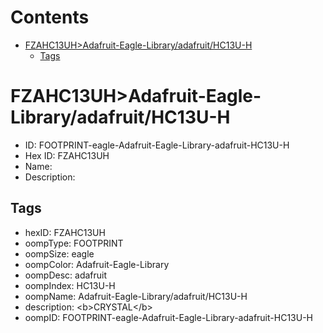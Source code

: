 



Contents
========

* [FZAHC13UH>Adafruit-Eagle-Library/adafruit/HC13U-H](#fzahc13uhadafruit-eagle-libraryadafruithc13u-h)
	* [Tags](#tags)

# FZAHC13UH>Adafruit-Eagle-Library/adafruit/HC13U-H

- ID: FOOTPRINT-eagle-Adafruit-Eagle-Library-adafruit-HC13U-H
- Hex ID: FZAHC13UH
- Name: 
- Description: 

## Tags

- hexID: FZAHC13UH
- oompType: FOOTPRINT
- oompSize: eagle
- oompColor: Adafruit-Eagle-Library
- oompDesc: adafruit
- oompIndex: HC13U-H
- oompName: Adafruit-Eagle-Library/adafruit/HC13U-H
- description: &lt;b&gt;CRYSTAL&lt;/b&gt;
- oompID: FOOTPRINT-eagle-Adafruit-Eagle-Library-adafruit-HC13U-H
